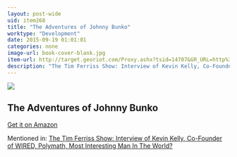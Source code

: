 ```yaml
---
layout: post-wide
uid: item268
title: "The Adventures of Johnny Bunko"
worktype: "Development"
date: 2015-09-19 01:01:01
categories: none
image-url: book-cover-blank.jpg
item-url: http://target.georiot.com/Proxy.ashx?tsid=14707&GR_URL=http%3A%2F%2Fwww.amazon.com%2FThe-Adventures-Johnny-Bunko-Career%2Fdp%2F1594482918%2F
description: "The Tim Ferriss Show: Interview of Kevin Kelly, Co-Founder of WIRED, Polymath, Most Interesting Man In The World?"
---
```

<a href="http://target.georiot.com/Proxy.ashx?tsid=14707&GR_URL=http%3A%2F%2Fwww.amazon.com%2FThe-Adventures-Johnny-Bunko-Career%2Fdp%2F1594482918%2F" target="blank"><img src="../../../../img/thumbs/book-cover-blank.jpg" class="prod-img"></a>
<h2>The Adventures of Johnny Bunko</h2>
<p><a href="http://target.georiot.com/Proxy.ashx?tsid=14707&GR_URL=http%3A%2F%2Fwww.amazon.com%2FThe-Adventures-Johnny-Bunko-Career%2Fdp%2F1594482918%2F" target="blank">Get it on Amazon</a><p>
<p>Mentioned in: <a href="http://fourhourworkweek.com/2014/08/29/kevin-kelly/" target="blank">The Tim Ferriss Show: Interview of Kevin Kelly, Co-Founder of WIRED, Polymath, Most Interesting Man In The World?</a></p>
